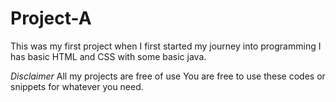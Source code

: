 # Project-A
This was my first project when I first started my journey into programming
I has basic HTML and CSS with some basic java.

*Disclaimer*
All my projects are free of use
You are free to use these codes or snippets for whatever you need. 
